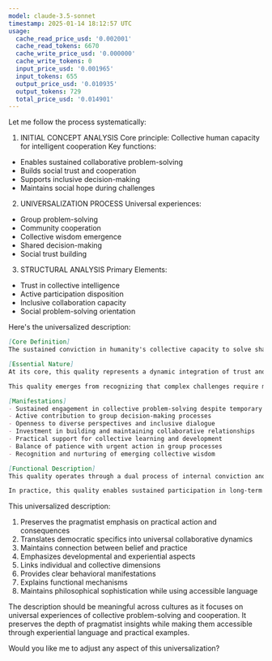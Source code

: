 ```yaml
---
model: claude-3.5-sonnet
timestamp: 2025-01-14 18:12:57 UTC
usage:
  cache_read_price_usd: '0.002001'
  cache_read_tokens: 6670
  cache_write_price_usd: '0.000000'
  cache_write_tokens: 0
  input_price_usd: '0.001965'
  input_tokens: 655
  output_price_usd: '0.010935'
  output_tokens: 729
  total_price_usd: '0.014901'
---
```


Let me follow the process systematically:

1. INITIAL CONCEPT ANALYSIS
Core principle: Collective human capacity for intelligent cooperation
Key functions: 
- Enables sustained collaborative problem-solving
- Builds social trust and cooperation
- Supports inclusive decision-making
- Maintains social hope during challenges

2. UNIVERSALIZATION PROCESS
Universal experiences:
- Group problem-solving
- Community cooperation
- Collective wisdom emergence
- Shared decision-making
- Social trust building

3. STRUCTURAL ANALYSIS
Primary Elements:
- Trust in collective intelligence
- Active participation disposition
- Inclusive collaboration capacity
- Social problem-solving orientation

Here's the universalized description:

```markdown
[Core Definition]
The sustained conviction in humanity's collective capacity to solve shared problems through inclusive cooperation, combined with the active disposition to participate in collaborative sense-making and decision-making processes. This quality integrates social trust with practical engagement in collective problem-solving.

[Essential Nature]
At its core, this quality represents a dynamic integration of trust and action regarding human collective capability. It manifests as both an internal orientation of confidence in shared intelligence and an external commitment to participatory problem-solving. Unlike blind optimism, it is grounded in practical experience of successful collective action and understanding of human collaborative potential.

This quality emerges from recognizing that complex challenges require multiple perspectives and cooperative effort, combined with direct experience of collective wisdom emerging through inclusive dialogue and collaborative action. It sustains engagement in shared challenges despite setbacks, anchored in practical understanding of how human groups can successfully self-organize and solve problems.

[Manifestations]
- Sustained engagement in collective problem-solving despite temporary failures
- Active contribution to group decision-making processes
- Openness to diverse perspectives and inclusive dialogue
- Investment in building and maintaining collaborative relationships
- Practical support for collective learning and development
- Balance of patience with urgent action in group processes
- Recognition and nurturing of emerging collective wisdom

[Functional Description]
This quality operates through a dual process of internal conviction and external engagement. The internal aspect maintains confidence in collective capability through understanding patterns of successful cooperation and recognizing emergence of group intelligence. The external aspect drives active participation in collaborative processes, contributing to and learning from collective experience. These reinforce each other as practical engagement validates and deepens the core conviction.

In practice, this quality enables sustained participation in long-term collective challenges by providing both motivation and practical wisdom for effective cooperation. It helps navigate the tension between individual and collective needs, supports resilience during setbacks, and guides development of collaborative skills. This creates a self-reinforcing cycle where successful cooperation strengthens faith in collective capability, encouraging further engagement and skill development.
```

This universalized description:
1. Preserves the pragmatist emphasis on practical action and consequences
2. Translates democratic specifics into universal collaborative dynamics
3. Maintains connection between belief and practice
4. Emphasizes developmental and experiential aspects
5. Links individual and collective dimensions
6. Provides clear behavioral manifestations
7. Explains functional mechanisms
8. Maintains philosophical sophistication while using accessible language

The description should be meaningful across cultures as it focuses on universal experiences of collective problem-solving and cooperation. It preserves the depth of pragmatist insights while making them accessible through experiential language and practical examples.

Would you like me to adjust any aspect of this universalization?